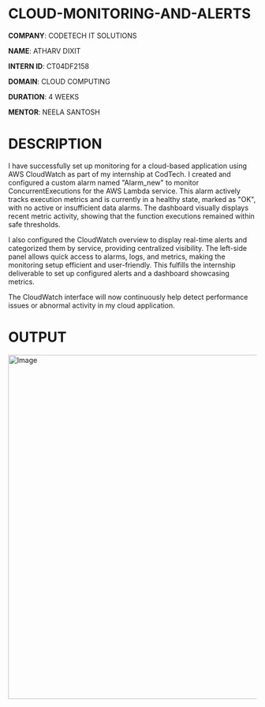 # CLOUD-MONITORING-AND-ALERTS

**COMPANY**: CODETECH IT SOLUTIONS

**NAME**: ATHARV DIXIT

**INTERN ID**: CT04DF2158

**DOMAIN**: CLOUD COMPUTING

**DURATION**: 4 WEEKS

**MENTOR**: NEELA SANTOSH

# DESCRIPTION
I have successfully set up monitoring for a cloud-based application using AWS CloudWatch as part of my internship at CodTech. I created and configured a custom alarm named "Alarm_new" to monitor ConcurrentExecutions for the AWS Lambda service. This alarm actively tracks execution metrics and is currently in a healthy state, marked as "OK", with no active or insufficient data alarms. The dashboard visually displays recent metric activity, showing that the function executions remained within safe thresholds.

I also configured the CloudWatch overview to display real-time alerts and categorized them by service, providing centralized visibility. The left-side panel allows quick access to alarms, logs, and metrics, making the monitoring setup efficient and user-friendly. This fulfills the internship deliverable to set up configured alerts and a dashboard showcasing metrics.

The CloudWatch interface will now continuously help detect performance issues or abnormal activity in my cloud application.



# OUTPUT

<img width="1919" height="698" alt="Image" src="https://github.com/user-attachments/assets/251e8ea3-6971-44a5-9bbb-30f1df560dbf" />

